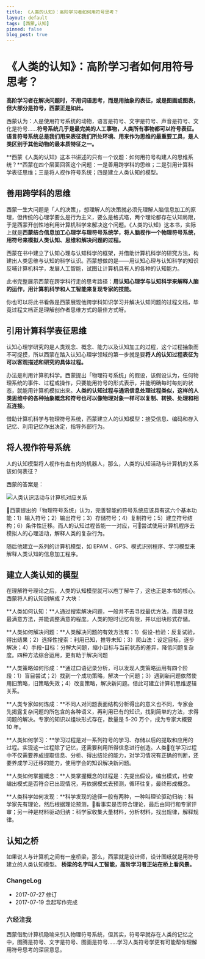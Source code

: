 ```yaml
---
title: 《人类的认知》：高阶学习者如何用符号思考？
layout: default
tags: [西蒙,认知]
pinned: false
blog_post: true
---
```


# 《人类的认知》：高阶学习者如何用符号思考？

**高阶学习者在解决问题时，不用词语思考，而是用抽象的表征，或是图画或图表，但大部分是符号，西蒙正是如此。**

西蒙认为：人是使用符号系统的动物，语言是符号、文字是符号、声音是符号、文化是符号……**符号系统几乎是最完美的人工事物，人类所有事物都可以符号表征。语言符号系统总是我们用来表征我们所处环境、用来作为思维的最重要工具，是人类区别于其他动物的最本质特征之一。**

**西蒙《人类的认知》这本书讲述的只有一个议题：如何用符号构建人的思维系统？**西蒙在四个层面回答这个问题：一是善用跨学科的思维；二是引用计算科学表征思维；三是将人视作符号系统；四是建立人类认知的模型。


## 善用跨学科的思维

西蒙一生大问题是「人的决策」，想理解人的决策就必须先理解人脑信息加工的原理，但传统的心理学要么是行为主义，要么是格式塔，两个理论都存在认知局限，于是西蒙开创性地利用计算机科学来解决这个问题。《人类的认知》这本书，实际上就是**西蒙结合信息加工心理学与理符号系统学，将人脑视作一个物理符号系统，用符号来模拟人类认知、思维和解决问题的过程。**

西蒙在书中建立了认知心理与认知科学的框架，并借助计算机科学的研究方法，构建出人类思维与认知的科学认识。西蒙想做的是——用认知心理与认知科学的知识反哺计算机科学，发展人工智能，试图让计算机具有人的各种的认知能力。

此书完整展示西蒙在跨学科行走的思考路径：**用认知心理学与认知科学来解释人脑的运作，用计算机科学和人工智能来复现专家的技能。**

你也可以将此书看做是西蒙展现他跨学科知识学习并解决认知问题的过程文档，毕竟过程文档正是理解创作者思维方式的最佳方式呀。

## 引用计算科学表征思维

认知心理学研究的是人类观念、概念、能力以及认知加工的过程，这个过程抽象而不可捉摸，所以西蒙在踏入认知心理学领域的第一步就是要**将人的认知过程表征为可以客观描述和研究的具体过程。**

办法是利用计算机科学。西蒙提出「物理符号系统」的假设，该假设认为，任何物理系统的事件、过程或操作，只要能用符号的形式表示，并能明确每时每刻的状态，就能用计算机模拟出来。**人类的认知过程与通讯信息处理过程类似，这样的人类思维中的各种抽象概念和符号也可以像物理对象一样可以复制、转换、处理和相互连接。**

借助计算机科学与物理符号系统，西蒙建立人的认知模型：接受信息、编码和存入记忆、利用记忆作出决定，指导外部行为。

## 将人视作符号系统

人的认知模型将人视作有血有肉的机器人，那么，人类的认知活动与计算机的关系该如何表征？

西蒙的答案是：

![人类认识活动与计算机对应关系](http://openmindclub.qiniudn.com/omt/HumanCognition.jpg)

西蒙提出的「物理符号系统」认为，完善智能的符号系统应该具有这六个基本功能：1）输入符号；2）输出符号；3）存储符号；4）复制符号；5）建立符号结构；6）条件性迁移。而人的认知过程皆能一一对应，可尝试使用计算机程序去模拟人的心理活动，解释人类的复杂行为。

随后他建立一系列的计算机模型，如 EPAM 、GPS、模式识别程序、学习模型来解释人类认知的信息加工程序。

## 建立人类认知的模型

在理解符号理论之后，人类的认知模型就可以庖丁解牛了，这也正是本书的核心。西蒙将人的认知剖解成 7 大块：

**人类如何认知：**人通过搜索解决问题，一般并不去寻找最优方法，而是寻找最满意方法，并能调整满意的程度。人类的短时记忆有限，并以组块形式存储。

**人类如何解决问题：**人类解决问题的有效方法有：1）假设-检验：反复试验，得出结果；2）选择性搜索：利用已知，推导未知；3）爬山法：设定目标，逐步解决；4）手段-目标：分解大问题，缩小目标与当前状态的差异，降低问题复杂度。四种方法综合运用，更有助于解决问题

**人类策略如何形成：**通过口语记录分析，可以发现人类策略运用有四个阶段：1）盲目尝试；2）找到一个成功策略，解决一个问题；3）遇到新问题依然使用旧策略，旧策略失效；4）改变策略，解决新问题。借此可建立计算机思维逻辑关系。

**人类专家如何炼成：**不同人对问题表面结构分析得出的意义也不同，专家会先揭露复杂问题的所包含的各种语义，再利用已有的知识，找到简单的方法，求得问题的解决。专家的知识以组块形式存在，数量是 5-20 万个，成为专家大概要 10 年。

**人类如何学习：**学习过程是对一系列符号的学习、存储以后的提取和应用的过程。实现这一过程除了记忆，还需要利用所得信息进行创造。人类在学习过程中不仅需要养成提取信息、分析、得出结论的能力，对学习情况有正确的判断，还要养成学习迁移的能力，使用学会的知识解决新问题。

**人类如何掌握概念：**人类掌握概念的过程是：先提出假设，编出模式，检查编出模式是否符合已出现情况，再依据模式去预测，循环往复，最终形成概念。

**人类科学如何发现：**科学发现的途径一般有两种，一种叫理论驱动归纳：科学家先有理论，然后根据理论预测，看事实是否符合理论，最后由同行和专家评审；另一种是材料驱动归纳：科学家收集大量材料，分析材料，找出规律，解释规律。

## 认知之桥

如果说人与计算机之间有一座桥梁，那么，西蒙就是设计师，设计图纸就是用符号建立的人类认知模型。
**桥梁的名字叫人工智能，高阶学习者正站在桥上看风景。**

### ChangeLog

- 2017-07-27 修订
- 2017-07-19 念起写作完成

### 六经注我

西蒙借助计算机隐喻来引入物理符号系统，但其实，符号早就存在人类的记忆之中，图腾是符号、文字是符号、图画是符号……学习人类符号学更有可能帮你理解用符号思考的深层意思。



